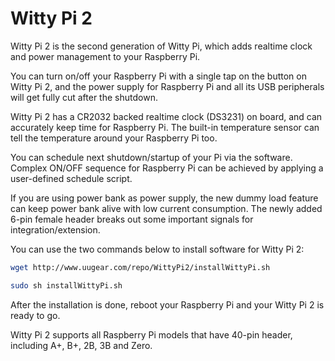 <!--
---
name: Witty Pi 2
class: board
type: power,rtc
formfactor: HAT
image: 'uugear-witty-pi-2.png'
manufacturer: UUGear
description: Realtime clock and power management for Raspberry Pi
url: http://www.uugear.com/product/wittypi2/
github: https://github.com/uugear/Witty-Pi-2
buy: http://www.uugear.com/product/wittypi2/
pincount: 40
eeprom: no
power: 5v,3v3
pin:
  '3':
    name: SDA
    mode: i2c
  '5':
    name: SCL
    mode: i2c
  '7':
    name: HALT
    mode: input
  '11':
    name: LED
    mode: output
i2c:
  '0x68':
    name: DS3231
    device: DS3231
-->
# Witty Pi 2

Witty Pi 2 is the second generation of Witty Pi, which adds realtime clock and power management to your Raspberry Pi.

You can turn on/off your Raspberry Pi with a single tap on the button on Witty Pi 2, and the power supply for Raspberry Pi and all its USB peripherals will get fully cut after the shutdown.

Witty Pi 2 has a CR2032 backed realtime clock (DS3231) on board, and can accurately keep time for Raspberry Pi. The built-in temperature sensor can tell the temperature around your Raspberry Pi too.

You can schedule next shutdown/startup of your Pi via the software. Complex ON/OFF sequence for Raspberry Pi can be achieved by applying a user-defined schedule script.

If you are using power bank as power supply, the new dummy load feature can keep power bank alive with low current consumption. The newly added 6-pin female header breaks out some important signals for integration/extension.

You can use the two commands below to install software for Witty Pi 2:

```bash
wget http://www.uugear.com/repo/WittyPi2/installWittyPi.sh

sudo sh installWittyPi.sh
```
After the installation is done, reboot your Raspberry Pi and your Witty Pi 2 is ready to go.

Witty Pi 2 supports all Raspberry Pi models that have 40-pin header, including A+, B+, 2B, 3B and Zero.

